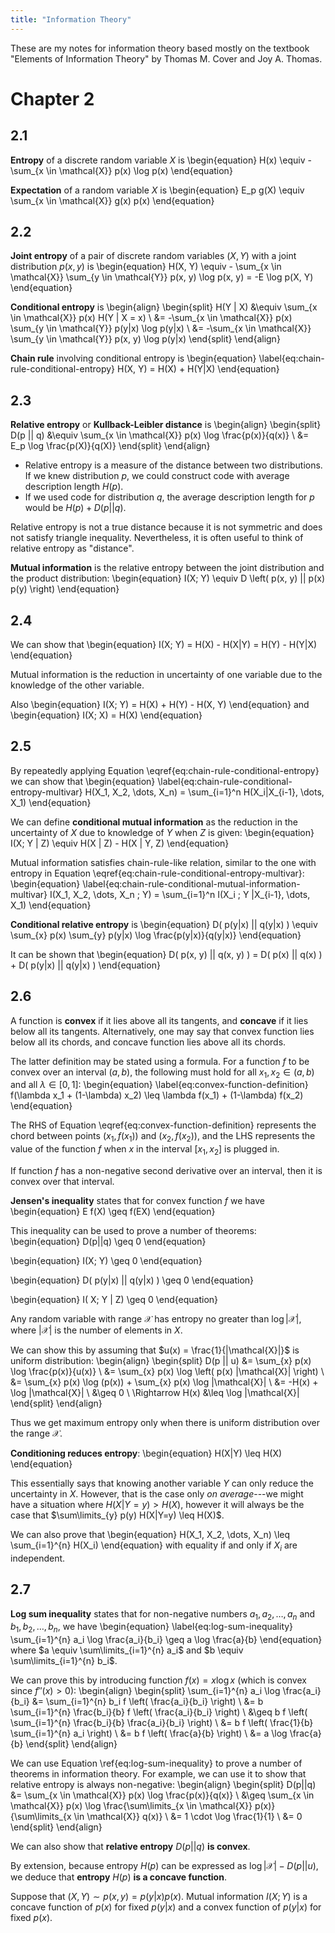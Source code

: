 ```yaml
---
title: "Information Theory"
---
```


These are my notes for information theory based mostly on the textbook "Elements of Information Theory" by Thomas M. Cover and Joy A. Thomas.

# Chapter 2

## 2.1

**Entropy** of a discrete random variable $X$ is
\begin{equation}
  H(x) \equiv - \sum_{x \in \mathcal{X}} p(x) \log p(x)
\end{equation}

**Expectation** of a random variable $X$ is
\begin{equation}
  E_p g(X) \equiv \sum_{x \in \mathcal{X}} g(x) p(x)
\end{equation}

## 2.2

**Joint entropy** of a pair of discrete random variables $(X, Y)$ with a joint distribution $p(x, y)$ is
\begin{equation}
  H(X, Y) \equiv - \sum_{x \in \mathcal{X}} \sum_{y \in \mathcal{Y}} p(x, y) \log p(x, y) = -E \log p(X, Y)
\end{equation}

**Conditional entropy** is
\begin{align}
  \begin{split}
    H(Y | X) &\equiv \sum_{x \in \mathcal{X}} p(x) H(Y | X = x) \\
	     &= -\sum_{x \in \mathcal{X}} p(x) \sum_{y \in \mathcal{Y}} p(y|x) \log p(y|x) \\
	     &= -\sum_{x \in \mathcal{X}} \sum_{y \in \mathcal{Y}} p(x, y) \log p(y|x)
  \end{split}
\end{align}

**Chain rule** involving conditional entropy is
\begin{equation} \label{eq:chain-rule-conditional-entropy}
  H(X, Y) = H(X) + H(Y|X)
\end{equation}

## 2.3

**Relative entropy** or **Kullback-Leibler distance** is
\begin{align}
  \begin{split}
    D(p || q) &\equiv \sum_{x \in \mathcal{X}} p(x) \log \frac{p(x)}{q(x)} \\
	      &= E_p \log \frac{p(X)}{q(X)}
  \end{split}
\end{align}

* Relative entropy is a measure of the distance between two distributions. If we knew distribution $p$, we could construct code with average description length $H(p)$.
* If we used code for distribution $q$, the average description length for $p$ would be $H(p) + D(p || q)$.

Relative entropy is not a true distance because it is not symmetric and does not satisfy triangle inequality. Nevertheless, it is often useful to think of relative entropy as "distance".

**Mutual information** is the relative entropy between the joint distribution and the product distribution:
\begin{equation}
  I(X; Y) \equiv D \left( p(x, y) || p(x) p(y) \right)
\end{equation}

## 2.4

We can show that
\begin{equation}
  I(X; Y) = H(X) - H(X|Y) = H(Y) - H(Y|X)
\end{equation}

Mutual information is the reduction in uncertainty of one variable due to the knowledge of the other variable.

Also
\begin{equation}
  I(X; Y) = H(X) + H(Y) - H(X, Y)
\end{equation}
and
\begin{equation}
  I(X; X) = H(X)
\end{equation}

## 2.5

By repeatedly applying Equation \eqref{eq:chain-rule-conditional-entropy} we can show that
\begin{equation} \label{eq:chain-rule-conditional-entropy-multivar}
  H(X_1, X_2, \dots, X_n) = \sum_{i=1}^n H(X_i|X_{i-1}, \dots, X_1)
\end{equation}

We can define **conditional mutual information** as the reduction in the uncertainty of $X$ due to knowledge of $Y$ when $Z$ is given:
\begin{equation}
  I(X; Y | Z) \equiv H(X | Z) - H(X | Y, Z)
\end{equation}

Mutual information satisfies chain-rule-like relation, similar to the one with entropy in Equation \eqref{eq:chain-rule-conditional-entropy-multivar}:
\begin{equation} \label{eq:chain-rule-conditional-mutual-information-multivar}
  I(X_1, X_2, \dots, X_n ; Y) = \sum_{i=1}^n I(X_i ; Y |X_{i-1}, \dots, X_1)
\end{equation}

**Conditional relative entropy** is
\begin{equation}
  D( p(y|x) || q(y|x) ) \equiv \sum_{x} p(x) \sum_{y} p(y|x) \log \frac{p(y|x)}{q(y|x)}
\end{equation}

It can be shown that
\begin{equation}
  D( p(x, y) || q(x, y) ) = D( p(x) || q(x) ) + D( p(y|x) || q(y|x) )
\end{equation}

## 2.6

A function is **convex** if it lies above all its tangents, and **concave** if it lies below all its tangents. Alternatively, one may say that convex function lies below all its chords, and concave function lies above all its chords.

The latter definition may be stated using a formula. For a function $f$ to be convex over an interval $(a, b)$, the following must hold for all $x_1, x_2 \in (a, b)$ and all $\lambda \in [0, 1]$:
\begin{equation} \label{eq:convex-function-definition}
  f(\lambda x_1 + (1-\lambda) x_2) \leq \lambda f(x_1) + (1-\lambda) f(x_2)
\end{equation}

The RHS of Equation \eqref{eq:convex-function-definition} represents the chord between points $(x_1, f(x_1))$ and $(x_2, f(x_2))$, and the LHS represents the value of the function $f$ when $x$ in the interval $[x_1, x_2]$ is plugged in.

If function $f$ has a non-negative second derivative over an interval, then it is convex over that interval.

**Jensen's inequality** states that for convex function $f$ we have
\begin{equation}
  E f(X) \geq f(EX)
\end{equation}

This inequality can be used to prove a number of theorems:
\begin{equation}
  D(p||q) \geq 0
\end{equation}

\begin{equation}
  I(X; Y) \geq 0
\end{equation}

\begin{equation}
  D( p(y|x) || q(y|x) ) \geq 0
\end{equation}

\begin{equation}
  I( X; Y | Z) \geq 0
\end{equation}

Any random variable with range $\mathcal{X}$ has entropy no greater than $\log |\mathcal{X}|$, where $|\mathcal{X}|$ is the number of elements in $X$.

We can show this by assuming that $u(x) = \frac{1}{|\mathcal{X}|}$ is uniform distribution:
\begin{align}
  \begin{split}
    D(p || u) &= \sum_{x} p(x) \log \frac{p(x)}{u(x)} \\
	      &= \sum_{x} p(x) \log \left( p(x) |\mathcal{X}| \right) \\
	      &= \sum_{x} p(x) \log (p(x)) + \sum_{x} p(x) \log |\mathcal{X}| \\
	      &= -H(x) + \log |\mathcal{X}| \\
	      &\geq 0 \\
    \Rightarrow H(x) &\leq \log |\mathcal{X}|
  \end{split}
\end{align}

Thus we get maximum entropy only when there is uniform distribution over the range $\mathcal{X}$.

**Conditioning reduces entropy**:
\begin{equation}
  H(X|Y) \leq H(X)
\end{equation}

This essentially says that knowing another variable $Y$ can only reduce the uncertainty in $X$. However, that is the case only *on average*---we might have a situation where $H(X|Y=y) > H(X)$, however it will always be the case that $\sum\limits_{y} p(y) H(X|Y=y) \leq H(X)$.

We can also prove that
\begin{equation}
  H(X_1, X_2, \dots, X_n) \leq \sum_{i=1}^{n} H(X_i)
\end{equation}
with equality if and only if $X_i$ are independent.

## 2.7

**Log sum inequality** states that for non-negative numbers $a_1, a_2, \dots, a_n$ and $b_1, b_2, \dots, b_n$, we have
\begin{equation} \label{eq:log-sum-inequality}
  \sum_{i=1}^{n} a_i \log \frac{a_i}{b_i} \geq a \log \frac{a}{b}
\end{equation}
where $a \equiv \sum\limits_{i=1}^{n} a_i$ and $b \equiv \sum\limits_{i=1}^{n} b_i$.

We can prove this by introducing function $f(x)= x \log x$ (which is convex since $f''(x) > 0$):
\begin{align}
  \begin{split}
    \sum_{i=1}^{n} a_i \log \frac{a_i}{b_i} &= \sum_{i=1}^{n} b_i f \left( \frac{a_i}{b_i} \right) \\
					    &= b \sum_{i=1}^{n} \frac{b_i}{b} f \left( \frac{a_i}{b_i} \right) \\
					    &\geq b f \left( \sum_{i=1}^{n} \frac{b_i}{b} \frac{a_i}{b_i} \right) \\
					    &= b f \left( \frac{1}{b} \sum_{i=1}^{n} a_i \right) \\
					    &= b f \left( \frac{a}{b} \right) \\
					    &= a \log \frac{a}{b}
  \end{split}
\end{align}

We can use Equation \ref{eq:log-sum-inequality} to prove a number of theorems in information theory. For example, we can use it to show that relative entropy is always non-negative:
\begin{align}
  \begin{split}
    D(p||q) &= \sum_{x \in \mathcal{X}} p(x) \log \frac{p(x)}{q(x)} \\
	    &\geq \sum_{x \in \mathcal{X}} p(x) \log \frac{\sum\limits_{x \in \mathcal{X}} p(x)}{\sum\limits_{x \in \mathcal{X}} q(x)} \\
	    &= 1 \cdot \log \frac{1}{1} \\
	    &= 0
  \end{split}
\end{align}

We can also show that **relative entropy** $D(p||q)$ **is convex**.

By extension, because entropy $H(p)$ can be expressed as $\log |\mathcal{X}| - D(p||u)$, we deduce that **entropy** $H(p)$ **is a concave function**.

Suppose that $(X, Y) \sim p(x, y) = p(y|x) p(x)$. Mutual information $I(X; Y)$ is a concave function of $p(x)$ for fixed $p(y|x)$ and a convex function of $p(y|x)$ for fixed $p(x)$.
